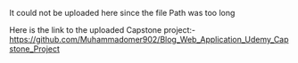 It could not be uploaded here since the file Path was too long 

Here is the link to the uploaded Capstone project:-https://github.com/Muhammadomer902/Blog_Web_Application_Udemy_Capstone_Project
